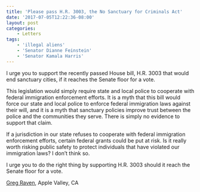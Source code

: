 ```yaml
---
title: 'Please pass H.R. 3003, the No Sanctuary for Criminals Act'
date: '2017-07-05T12:22:36-08:00'
layout: post
categories:
    - Letters
tags:
    - 'illegal aliens'
    - 'Senator Dianne Feinstein'
    - 'Senator Kamala Harris'
---
```


I urge you to support the recently passed House bill, H.R. 3003 that would end sanctuary cities, if it reaches the Senate floor for a vote.

This legislation would simply require state and local police to cooperate with federal immigration enforcement efforts. It is a myth that this bill would force our state and local police to enforce federal immigration laws against their will, and it is a myth that sanctuary policies improve trust between the police and the communities they serve. There is simply no evidence to support that claim.

If a jurisdiction in our state refuses to cooperate with federal immigration enforcement efforts, certain federal grants could be put at risk. Is it really worth risking public safety to protect individuals that have violated our immigration laws? I don’t think so.

I urge you to do the right thing by supporting H.R. 3003 should it reach the Senate floor for a vote.

[Greg Raven](https://www.gregraven.org), Apple Valley, CA